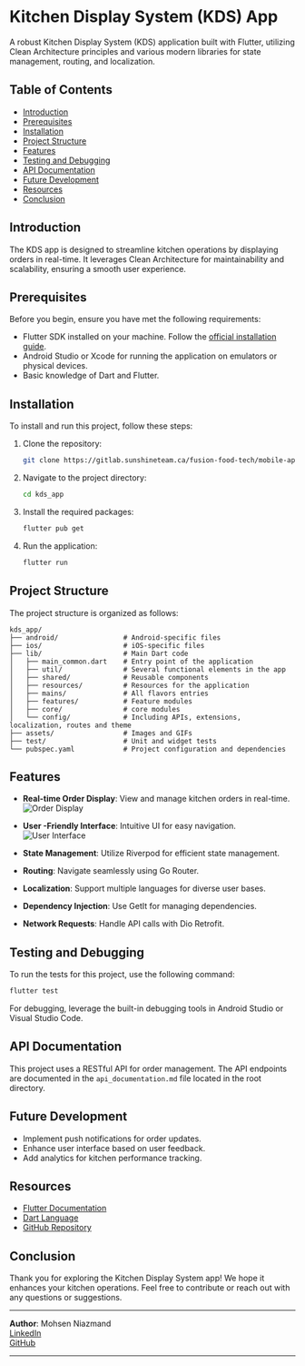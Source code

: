 # Kitchen Display System (KDS) App

A robust Kitchen Display System (KDS) application built with Flutter, utilizing Clean Architecture principles and various modern libraries for state management, routing, and localization.

## Table of Contents

- [Introduction](#introduction)
- [Prerequisites](#prerequisites)
- [Installation](#installation)
- [Project Structure](#project-structure)
- [Features](#features)
- [Testing and Debugging](#testing-and-debugging)
- [API Documentation](#api-documentation)
- [Future Development](#future-development)
- [Resources](#resources)
- [Conclusion](#conclusion)

## Introduction

The KDS app is designed to streamline kitchen operations by displaying orders in real-time. It leverages Clean Architecture for maintainability and scalability, ensuring a smooth user experience.

## Prerequisites

Before you begin, ensure you have met the following requirements:

- Flutter SDK installed on your machine. Follow the [official installation guide](https://flutter.dev/docs/get-started/install).
- Android Studio or Xcode for running the application on emulators or physical devices.
- Basic knowledge of Dart and Flutter.

## Installation

To install and run this project, follow these steps:

1. Clone the repository:
   ```bash
   git clone https://gitlab.sunshineteam.ca/fusion-food-tech/mobile-apps/kitchen-display-system.git
   ```
2. Navigate to the project directory:
   ```bash
   cd kds_app
   ```
3. Install the required packages:
   ```bash
   flutter pub get
   ```
4. Run the application:
   ```bash
   flutter run
   ```

## Project Structure

The project structure is organized as follows:

```
kds_app/
├── android/                # Android-specific files
├── ios/                    # iOS-specific files
├── lib/                    # Main Dart code
│   ├── main_common.dart    # Entry point of the application
│   ├── util/               # Several functional elements in the app
│   ├── shared/	            # Reusable components
│   ├── resources/          # Resources for the application
│   ├── mains/ 	            # All flavors entries
│   ├── features/           # Feature modules
│   ├── core/               # core modules
│   └── config/             # Including APIs, extensions, localization, routes and theme
├── assets/                 # Images and GIFs
├── test/                   # Unit and widget tests
└── pubspec.yaml            # Project configuration and dependencies
```

## Features

- **Real-time Order Display**: View and manage kitchen orders in real-time.
  ![Order Display](https://github.com/MohsenNiazmand/doc_example/tree/master/doc/order_display.gif)

- **User -Friendly Interface**: Intuitive UI for easy navigation.
  ![User  Interface](https://github.com/MohsenNiazmand/doc_example/tree/master/doc/user_interface.gif)

- **State Management**: Utilize Riverpod for efficient state management.

- **Routing**: Navigate seamlessly using Go Router.

- **Localization**: Support multiple languages for diverse user bases.

- **Dependency Injection**: Use GetIt for managing dependencies.

- **Network Requests**: Handle API calls with Dio Retrofit.

## Testing and Debugging

To run the tests for this project, use the following command:

```bash
flutter test
```

For debugging, leverage the built-in debugging tools in Android Studio or Visual Studio Code.

## API Documentation

This project uses a RESTful API for order management. The API endpoints are documented in the `api_documentation.md` file located in the root directory.

## Future Development

- Implement push notifications for order updates.
- Enhance user interface based on user feedback.
- Add analytics for kitchen performance tracking.

## Resources

- [Flutter Documentation](https://flutter.dev/docs)
- [Dart Language](https://dart.dev/)
- [GitHub Repository](https://gitlab.sunshineteam.ca/fusion-food-tech/mobile-apps/kitchen-display-system)

## Conclusion

Thank you for exploring the Kitchen Display System app! We hope it enhances your kitchen operations. Feel free to contribute or reach out with any questions or suggestions.

---

**Author**: Mohsen Niazmand  
[LinkedIn](https://ir.linkedin.com/in/mohsen-niazmand-6b5b12201)  
[GitHub](https://github.com/MohsenNiazmand)

---
